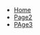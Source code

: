 
<ul class="breadcrumb">
  <li><a href="#">Home</a></li>
  <li><a href="#">Page2</a></li>
  <li><a href="#">PAge3</a></li>
</ul>
